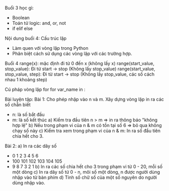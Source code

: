 Buổi 3 học gì:
- Boolean
- Toán tử logic: and, or, not
- if elif else

Nội dung buổi 4: Cấu trúc lặp
- Làm quen với vòng lặp trong Python
- Phân biệt cách sử dụng các vòng lặp với các trường hợp.


Buổi 4
range(x): mặc định đi từ 0 đến x (không lấy x)
range(start_value, stop_value): Đi từ start -> stop (Không lấy stop_value)
range(start_value, stop_value, step): Đi từ start -> stop (Không lấy stop_value, các số cách nhau 1 khoảng step)


Cú pháp vòng lặp for
for var_name in <collection>:
    <coding something>


Bài luyện tập:
Bài 1: Cho phép nhập vào n và m. Xây dựng vòng lặp in ra các số chẵn biết
- n: là số bắt đầu
- m: là số kết thúc
a) Kiểm tra đầu tiên n > m => in ra thông báo "không hợp lệ"
b) Nếu trong phạm vi của n & m có tồn tại số 6 => bỏ qua không chạy số này
c) Kiểm tra xem trong phạm vi của n & m: In ra số đầu tiên chia hết cho 3. 


Bài 2: 
a) In ra các dãy số
- 0 1 2 3 4 5 6
- 100 101 102 103 104 105
- 9 8 7 3 2 1
b) In ra các số chia hết cho 3 trong phạm vi từ 0 - 20, mỗi số một dòng
c) In ra dãy số từ 0 - n, môi số một dòng, n được người dùng nhập vào từ bàn phím
d) Tính số chữ số của một số nguyên do người dùng nhập vào.
